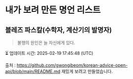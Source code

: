 # 내가 보려 만든 명언 리스트

##  블레즈 파스칼(수학자, 계산기의 발명자)
> 불행의 원인은 늘 자신에게 있다.


⏳ 업데이트 시간: 2025-02-19 17:45:48 (UTC)

출처 : https://github.com/gwongibeom/korean-advice-open-api/blob/main/README.md
재밌게 보려고 만들었습니다.

